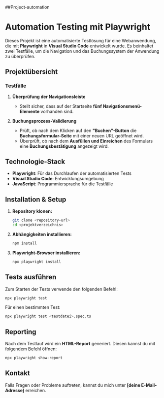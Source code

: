##Project-automation
# Automation Testing mit Playwright

Dieses Projekt ist eine automatisierte Testlösung für eine Webanwendung, die mit **Playwright** in **Visual Studio Code** entwickelt wurde. Es beinhaltet zwei Testfälle, um die Navigation und das Buchungssystem der Anwendung zu überprüfen.

## Projektübersicht

### Testfälle
1. **Überprüfung der Navigationsleiste**  
   - Stellt sicher, dass auf der Startseite **fünf Navigationsmenü-Elemente** vorhanden sind.

2. **Buchungsprozess-Validierung**  
   - Prüft, ob nach dem Klicken auf den **"Buchen"-Button** die **Buchungsformular-Seite** mit einer neuen URL geöffnet wird.
   - Überprüft, ob nach dem **Ausfüllen und Einreichen** des Formulars eine **Buchungsbestätigung** angezeigt wird.

## Technologie-Stack
- **Playwright**: Für das Durchlaufen der automatisierten Tests
- **Visual Studio Code**: Entwicklungsumgebung
- **JavaScript**: Programmiersprache für die Testfälle

## Installation & Setup

1. **Repository klonen:**
   ```sh
   git clone <repository-url>
   cd <projektverzeichnis>
   ```

2. **Abhängigkeiten installieren:**
   ```sh
   npm install
   ```

3. **Playwright-Browser installieren:**
   ```sh
   npx playwright install
   ```

## Tests ausführen

Zum Starten der Tests verwende den folgenden Befehl:
```sh
npx playwright test
```

Für einen bestimmten Test:
```sh
npx playwright test <testdatei>.spec.ts
```

## Reporting

Nach dem Testlauf wird ein **HTML-Report** generiert. Diesen kannst du mit folgendem Befehl öffnen:
```sh
npx playwright show-report
```

## Kontakt
Falls Fragen oder Probleme auftreten, kannst du mich unter **[deine E-Mail-Adresse]** erreichen.

